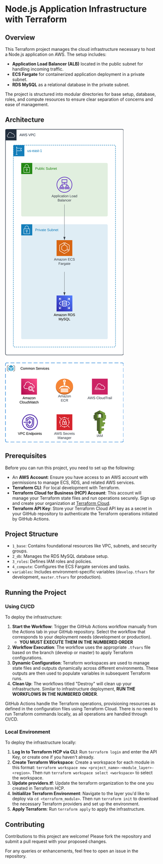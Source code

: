 # Node.js Application Infrastructure with Terraform

## Overview

This Terraform project manages the cloud infrastructure necessary to host a Node.js application on AWS. The setup includes:

- **Application Load Balancer (ALB)** located in the public subnet for handling incoming traffic.
- **ECS Fargate** for containerized application deployment in a private subnet.
- **RDS MySQL** as a relational database in the private subnet.

The project is structured into modular directories for base setup, database, roles, and compute resources to ensure clear separation of concerns and ease of management.

## Architecture

![AWS Architecture Diagram](/readme-docs/arch.png)

## Prerequisites

Before you can run this project, you need to set up the following:
- An **AWS Account**: Ensure you have access to an AWS account with permissions to manage ECS, RDS, and related AWS services.
- **Terraform CLI**: For local development with Terraform.
- **Terraform Cloud for Business (HCP) Account**: This account will manage your Terraform state files and run operations securely. Sign up and create your organization at [Terraform Cloud](https://app.terraform.io/signup/account).
- **Terraform API Key**: Store your Terraform Cloud API key as a secret in your GitHub repository to authenticate the Terraform operations initiated by GitHub Actions.

## Project Structure

- `1_base`: Contains foundational resources like VPC, subnets, and security groups.
- `2_db`: Manages the RDS MySQL database setup.
- `3_roles`: Defines IAM roles and policies.
- `4_compute`: Configures the ECS Fargate services and tasks.
- `variables`: Includes environment-specific variables (`develop.tfvars` for development, `master.tfvars` for production).

## Running the Project

### Using CI/CD
To deploy the infrastructure:
1. **Start the Workflow**: Trigger the GitHub Actions workflow manually from the Actions tab in your GitHub repository. Select the workflow that corresponds to your deployment needs (development or production).
   - **YOU MUST EXECUTE THEM IN THE NUMBERED ORDER**
3. **Workflow Execution**: The workflow uses the appropriate `.tfvars` file based on the branch (develop or master) to apply Terraform configurations.
4. **Dynamic Configuration**: Terraform workspaces are used to manage state files and outputs dynamically across different environments. These outputs are then used to populate variables in subsequent Terraform runs.
5. **Clean Up**: The workflows titled "Destroy" will clean up your infrastructure. Similar to infrastructure deployment, **RUN THE WORKFLOWS IN THE NUMBERED ORDER**.

GitHub Actions handle the Terraform operations, provisioning resources as defined in the configuration files using Terraform Cloud. There is no need to run Terraform commands locally, as all operations are handled through CI/CD.

### Local Environment
To deploy the infrastructure locally:
1. **Log In to Terraform HCP via CLI**: Run `terraform login` and enter the API Key, or create one if you haven't already.
2. **Create Terraform Workspace**: Create a workspace for each module in this format: `terraform workspace new <project_name>-<module_layer>-<region>`. Then run `terraform workspace select <workspace>` to select the workspace.
3. **Update providers.tf**: Update the terraform organization to the one you created in Terraform HCP.
4. **Initialilze Terraform Environment**: Navigate to the layer you'd like to deploy via `cd <terraform_module>`. Then run `terraform init` to download the necessary Terraform providers and set up the environment.
5. **Apply Terraform**: Run `terraform apply` to apply the infrastructure.

## Contributing

Contributions to this project are welcome! Please fork the repository and submit a pull request with your proposed changes.

For any queries or enhancements, feel free to open an issue in the repository.

